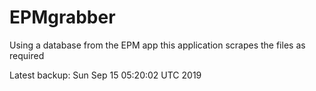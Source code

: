 # EPMgrabber
Using a database from the EPM app this application scrapes the files as required


Latest backup: Sun Sep 15 05:20:02 UTC 2019
